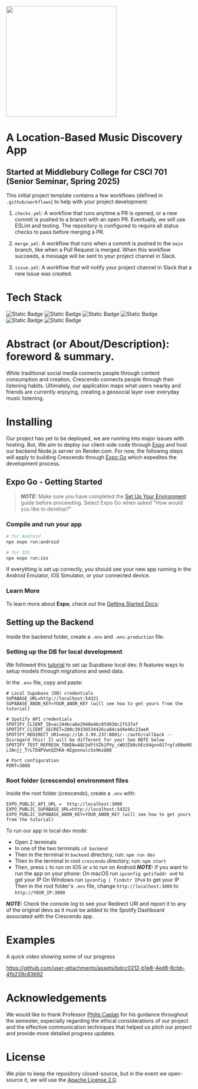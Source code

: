 
<img src="https://github.com/user-attachments/assets/a3055d34-0123-4097-95d8-8c633e1bbde5" width="300" />

# A Location-Based Music Discovery App


## Started at Middlebury College for CSCI 701 (Senior Seminar, Spring 2025)

This initial project template contains a few workflows (defined in `.github/workflows`) to help with your project development:

1. `checks.yml`: A workflow that runs anytime a PR is opened, or a new commit is pushed to a branch with an open PR. Eventually, we will use ESLint and testing. The repository is configured to require all status checks to pass before merging a PR.

2. `merge.yml`: A workflow that runs when a commit is pushed to the `main` branch, like when a Pull Request is merged. When this workflow succeeds, a message will be sent to your project channel in Slack.

3. `issue.yml`: A workflow that will notify your project channel in Slack that a new Issue was created.

# Tech Stack

![Static Badge](https://img.shields.io/badge/React%20Native-%2361DBFB?logo=React&labelColor=black)
![Static Badge](https://img.shields.io/badge/Expo-%23ffffff?logo=Expo&labelColor=black)
![Static Badge](https://img.shields.io/badge/PostgreSQL-%23326790?logo=PostgreSQL&labelColor=D3D3D3)
![Static Badge](https://img.shields.io/badge/Supabase-black?logo=Supabase&labelColor=black&color=%2340CE8D)
![Static Badge](https://img.shields.io/badge/Express-black?logo=Express)
![Static Badge](https://img.shields.io/badge/Node.js-red?logo=Node.js&labelColor=%23505050&color=%235E9F4E)


# Abstract (or About/Description): foreword & summary.
While traditional social media connects people through content consumption and creation, Crescendo connects people through their listening habits. 
Ultimately, our application maps what users nearby and friends are currently enjoying, creating a geosocial layer over everyday music listening.

# Installing

Our project has yet to be deployed, we are running into major issues with hosting. But, We aim to deploy our client-side code through [Expo](https://docs.expo.dev/build/setup/) and host our backend Node.js server on Render.com.
For now, the following steps will apply to building Crescendo through [Expo Go](https://expo.dev/go) which expedites the development process.

## Expo Go - Getting Started

> **_NOTE:_** Make sure you have completed the [Set Up Your Environment](https://docs.expo.dev/get-started/set-up-your-environment/) guide before proceeding. Select Expo Go when asked "How would you like to develop?"


### Compile and run your app

```sh
# for Android
npx expo run:android

# for IOS
npx expo run:ios
```

If everything is set up correctly, you should see your new app running in the Android Emulator, iOS Simulator, or your connected device.

### Learn More

To learn more about **Expo**, check out the [Getting Started Docs](https://docs.expo.dev/get-started/introduction/):

## Setting up the Backend

Inside the backend folder, create a ```.env``` and ```.env.production``` file.

### Setting up the DB for local development

We followed this [tutorial](https://www.youtube.com/watch?v=BceVcpiOlKM&t=719s) to set up Supabase local dev.
It features ways to setup models through migrations and seed data.

In the ```.env``` file, copy and paste:

```
# Local Supabase (DB) credentials
SUPABASE_URL=http://localhost:54321
SUPABASE_ANON_KEY=YOUR_ANON_KEY (will see how to get yours from the tutorial)

# Spotify API credentials
SPOTIFY_CLIENT_ID=ac244bca6e2940e4bc0fd936c2f537af
SPOTIFY_CLIENT_SECRET=200c39338534426ca84cad4e46c23ae0
SPOTIFY_REDIRECT_URI=exp://10.3.99.237:8081/--/auth/callback -- Disregard this! It will be different for you! See NOTE below
SPOTIFY_TEST_REFRESH_TOKEN=AQC5dftVZk1PVy_cWO3Ib0chEc64gvn017rgfz80eH9X43hRXIlIdPHQdm74ezC44HCO0G2cvv7rpANQOY1koQ72YX-L3Anjj_TrLTDdPVwnQZhKA-NIgoxnulc5o9miQ88

# Port configuration
PORT=3000
```

### Root folder (crescendo) environment files

Inside the root folder (crescendo), create a ```.env``` with:
```
EXPO_PUBLIC_API_URL =  http://localhost:3000 
EXPO_PUBLIC_SUPABASE_URL=http://localhost:54321
EXPO_PUBLIC_SUPABASE_ANON_KEY=YOUR_ANON_KEY (will see how to get yours from the tutorial)
```

To run our app in local dev mode:
* Open 2 terminals
* In one of the two terminals ```cd backend```
* Then in the terminal in ```backend``` directory, run: ```npm run dev```
* Then in the terminal in root ```crescendo``` directory, run: ```npm start```
* Then, press ```i``` to run on IOS or ```a``` to run on Android
**_NOTE:_** If you want to run the app on your phone:
  On macOS run ```ipconfig getifaddr en0``` to get your IP
  On Windows run ```ipconfig | findstr IPv4``` to get your IP
  Then in the root folder's ```.env``` file, change ```http://localhost:3000``` to ```http://YOUR_IP:3000```


**_NOTE:_** Check the console log to see your Redirect URI and report it to any of the original devs as it must be added to the Spotify Dashboard associated with the Crescendo app.


# Examples
A quick video showing some of our progress

https://github.com/user-attachments/assets/bdcc0212-b1e8-4ed8-8cbb-4fb239c83692



# Acknowledgements
We would like to thank Professor [Philip Caplan](https://www.middlebury.edu/college/people/philip-caplan) for his guidance throughout the semester, especially regarding the ethical considerations of our project and the effective communication techniques that helped us pitch our project and provide more detailed progress updates. 

# License
We plan to keep the repository closed-source, but in the event we open-source it, we will use the [Apache License 2.0](https://choosealicense.com/licenses/apache-2.0/).

